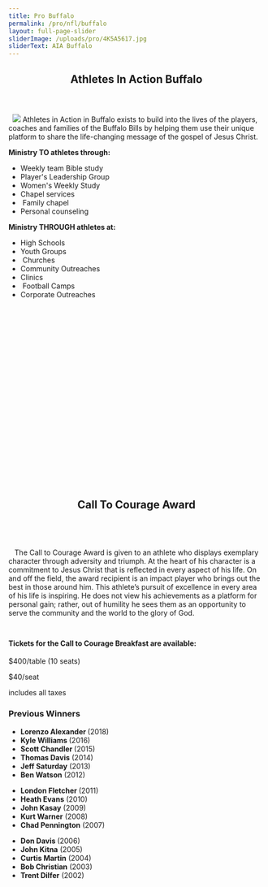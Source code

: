 ```yaml
---
title: Pro Buffalo
permalink: /pro/nfl/buffalo
layout: full-page-slider
sliderImage: /uploads/pro/4K5A5617.jpg
sliderText: AIA Buffalo
---
```

<div class="row">
<div class=" span-12 cell">
<div class="container"><section class="section" id="about"><header class="section-header container text-center">
<h2 class="title">Athletes In Action <span class="light first-color">Buffalo</span></h2>
</header></section>
</div></div></div>
<div class="row">
<div class=" span-12 cell">
<div class="container"><div class="row">
<div class="col-md-12">
<p>&nbsp; <img class="img-responsive pull-right col-md-5" src="/uploads/pro/12-05-BUF-086-web-big.jpg"> Athletes in Action in Buffalo exists to build into the lives of the players, coaches and families of the Buffalo Bills by helping them use their unique platform to share the life-changing message of the gospel of Jesus Christ.</p>
</div>
</div>
<div class="row">
<div class="col-md-6">
<p><strong>Ministry TO athletes through: </strong></p>
<ul>
<li>Weekly team Bible study</li>
<li>Player's Leadership Group </li>
<li>Women's Weekly Study</li>
<li>Chapel services</li>
<li> Family chapel  </li>
<li>Personal counseling</li>
</ul>
</div>
<div class="col-md-6">
<p><strong>Ministry THROUGH athletes at:</strong> </p>
<ul>
<li>High Schools </li>
<li>Youth Groups</li>
<li> Churches </li>
<li>Community Outreaches </li>
<li>Clinics</li>
<li> Football Camps  </li>
<li>Corporate Outreaches</li>
</ul>
</div>
</div>
</div></div></div>
<div class="row">
<div class=" span-12 cell">
<div class="bg-image pt40 pb40 pb60-xs overlay-container" data-bgattach="/uploads/pro/4K5A5894.jpg" style="background-image: url(&quot;/uploads/pro/4K5A5894.jpg&quot;); height: 350px; background-position: 50% 10%;"><!-- end .overlay -->
<div class="mb20"></div>
<!-- space -->
<div class="container">
<div class="row">
<div class="col-md-8 col-md-push-2"></div>
<!-- End .col-md-8 --></div>
<!-- End .row --></div>
<!-- End .container --></div>

<div class="container"><section class="section" id="about"><header class="section-header container text-center">
<h2>Call To Courage <span class="light first-color">Award</span></h2>
</header></section>
</div>
<div class="container mb20"><div class="row">
<div class="col-md-12">
<p>&nbsp; <br>&nbsp; <img class="img-responsive col-md-6 pull-right" alt="" src="/uploads/pro/CallToCourage-Postcard2018-Front-Web.jpg"> The Call to Courage Award is given to an athlete who displays exemplary character through adversity and triumph. At the heart of his character is a commitment to Jesus Christ that is reflected in every aspect of his life. On and off the field, the award recipient is an impact player who brings out the best in those around him. This athlete’s pursuit of excellence in every area of his life is inspiring. He does not view his achievements as a platform for personal gain; rather, out of humility he sees them as an opportunity to serve the community and the world to the glory of God.</p>
</div>
<div class="col-md-6">
<h5><img class="img-responsive pull-left col-md-12" alt="" src="/uploads/pro/CallToCourage-Postcard2018-Back-Web.jpg"></h5>
</div>
<div class="col-md-6">
<h4>Tickets for the Call to Courage Breakfast are available:</h4>
<p>$400/table (10 seats)</p>
<p>$40/seat</p>
<p>includes all taxes</p>
</div>
</div>
<div class="row">
<p><em></em></p>
<h3 class="title text-center mt40">Previous <span class="light first-color">Winners<span></span></span></h3>
<div class="col-md-4">
<ul>
<li><strong>Lorenzo Alexander </strong>(2018)</li>
<li><strong>Kyle Williams </strong>(2016)</li>
<li><strong>Scott Chandler </strong>(2015)</li>
<li><strong>Thomas Davis</strong> (2014)<strong></strong></li>
<li><strong>Jeff Saturday</strong> (2013)</li>
<li><strong>Ben Watson</strong> (2012)</li>
</ul>
</div>
<div class="col-md-4">
<ul>
<li><strong><strong>London Fletcher</strong> </strong>(2011)</li>
<li><strong>Heath Evans</strong> (2010)</li>
<li><strong>John Kasay</strong> (2009)</li>
<li><strong>Kurt Warner</strong> (2008)</li>
<li><strong>Chad Pennington</strong> (2007)</li>
</ul>
</div>
<div class="col-md-4">
<ul>
<li><strong><strong>Don Davis</strong> </strong>(2006)</li>
<li><strong>John Kitna</strong> (2005)</li>
<li><strong>Curtis Martin</strong> (2004)</li>
<li><strong>Bob Christian</strong> (2003)</li>
<li><strong>Trent Dilfer</strong> (2002)</li>
</ul>
</div>
<div class="span3"><br><br></div>
<p style="text-align: center;"><strong></strong></p>
</div>
</div></div></div>

